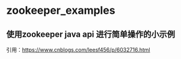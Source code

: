 # zookeeper_examples

## 使用zookeeper java api 进行简单操作的小示例

引用：https://www.cnblogs.com/leesf456/p/6032716.html
